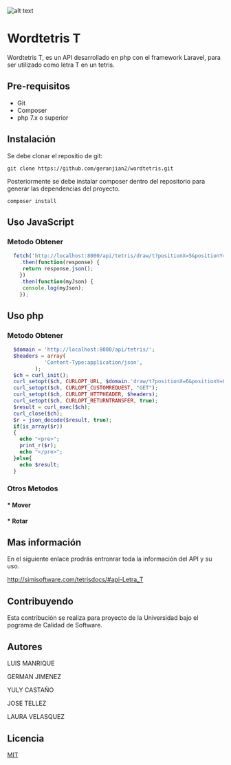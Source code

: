 ![alt text](https://i.blogs.es/d215a7/tetris-2/1366_2000.jpg) 
# Wordtetris T
Wordtetris T, es un API desarrollado en php con el framework Laravel, para ser utilizado como letra T en un tetris.

## Pre-requisitos
* Git
* Composer
* php 7.x o superior

## Instalación
Se debe clonar el repositio de git:

```git clone https://github.com/geranjian2/wordtetris.git```

Posteriormente se debe instalar composer dentro del repositorio para generar las dependencias del proyecto.

```composer install```

## Uso JavaScript 
### Metodo Obtener
```javascript
  fetch('http://localhost:8000/api/tetris/draw/t?positionX=5&positionY=0')
	.then(function(response) {
	 return response.json();
	})
	.then(function(myJson) {
	 console.log(myJson);
	});
```

## Uso php 
### Metodo Obtener
```php
  $domain = 'http://localhost:8000/api/tetris/';
  $headers = array(
			'Content-Type:application/json',
		 );
  $ch = curl_init();
  curl_setopt($ch, CURLOPT_URL, $domain.'draw/t?positionX=6&positionY=0');
  curl_setopt($ch, CURLOPT_CUSTOMREQUEST, "GET");
  curl_setopt($ch, CURLOPT_HTTPHEADER, $headers);
  curl_setopt($ch, CURLOPT_RETURNTRANSFER, true);
  $result = curl_exec($ch);
  curl_close($ch);
  $r = json_decode($result, true); 
  if(is_array($r))
  {
  	echo "<pre>";
  	print_r($r);
  	echo "</pre>";
  }else{
  	echo $result;
  }
```

### Otros Metodos
#### * Mover
#### * Rotar

## Mas información
En el siguiente enlace prodrás entronrar toda la información del API y su uso.

http://simisoftware.com/tetrisdocs/#api-Letra_T

## Contribuyendo
Esta contribución se realiza para proyecto de la Universidad bajo el pograma de Calidad de Software.

## Autores
LUIS MANRIQUE

GERMAN JIMENEZ

YULY CASTAÑO

JOSE TELLEZ

LAURA VELASQUEZ

## Licencia
[MIT](https://choosealicense.com/licenses/mit/)
